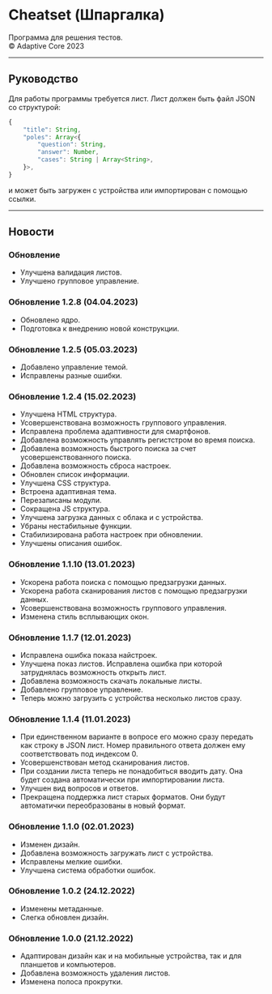 # Cheatset (Шпаргалка)
Программа для решения тестов.  
© Adaptive Core 2023  
- - -
## Руководство
Для работы программы требуется лист. Лист должен быть файл JSON со структурой:  
```js
{
	"title": String,
	"poles": Array<{
		"question": String,
		"answer": Number,
		"cases": String | Array<String>,
	}>,
}
```
и может быть загружен с устройства или импортирован с помощью ссылки.
- - -
## Новости
### Обновление 
- Улучшена валидация листов.  
- Улучшено групповое управление.  

### Обновление 1.2.8 (04.04.2023)
- Обновлено ядро.  
- Подготовка к внедрению новой конструкции.  

### Обновление 1.2.5 (05.03.2023)
- Добавлено управление темой.  
- Исправлены разные ошибки.  

### Обновление 1.2.4 (15.02.2023)
- Улучшена HTML структура.  
- Усовершенствована возможность группового управления.  
- Исправлена проблема адаптивности для смартфонов.  
- Добавлена возможность управлять регистстром во время поиска.  
- Добавлена возможность быстрого поиска за счет усовершенствованного поиска.  
- Добавлена возможность сброса настроек.  
- Обновлен список информации.  
- Улучшена CSS структура.  
- Встроена адаптивная тема.  
- Перезаписаны модули.  
- Сокращена JS структура.  
- Улучшена загрузка данных с облака и с устройства.  
- Убраны нестабильные функции.  
- Стабилизирована работа настроек при обновлении.  
- Улучшены описания ошибок.  

### Обновление 1.1.10 (13.01.2023)
- Ускорена работа поиска с помощью предзагрузки данных.  
- Ускорена работа сканирования листов с помощью предзагрузки данных.  
- Усовершенствована возможность группового управления.  
- Изменена стиль всплывающих окон.  

### Обновление 1.1.7 (12.01.2023)
- Исправлена ошибка показа найстроек.  
- Улучшена показ листов. Исправлена ошибка при которой затруднялась возможность открыть лист.  
- Добавлена возможность скачать локальные листы.  
- Добавлено групповое управление.  
- Теперь можно загрузить с устройства несколько листов сразу.  

### Обновление 1.1.4 (11.01.2023)
- При единственном варианте в вопросе его можно сразу передать как строку в JSON лист. Номер правильного ответа должен ему соответствовать под индексом 0.  
- Усовершенствован метод сканирования листов.  
- При создании листа теперь не понадобиться вводить дату. Она будет создана автоматически при импортировании листа.  
- Улучшен вид вопросов и ответов.  
- Прекращена поддержка лист старых форматов. Они будут автоматички переобразованы в новый формат.  

### Обновление 1.1.0 (02.01.2023)
- Изменен дизайн.  
- Добавлена возможность загружать лист с устройства.  
- Исправлены мелкие ошибки.  
- Улучшена система обработки ошибок.  

### Обновление 1.0.2 (24.12.2022)
- Изменены метаданные․  
- Слегка обновлен дизайн․  

### Обновление 1.0.0 (21.12.2022)
- Адаптирован дизайн как и на мобильные устройства, так и для планшетов и компьютеров.  
- Добавлена возможность удаления листов.  
- Изменена полоса прокрутки.  
